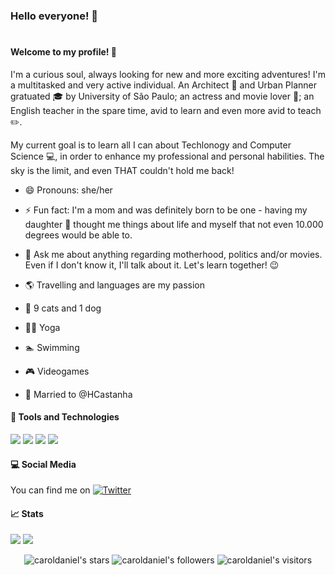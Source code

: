 ### Hello everyone! 👋
#
#### Welcome to my profile! :purple_heart:

I'm a curious soul, always looking for new and more exciting adventures! 
I'm a multitasked and very active individual. An Architect :triangular_ruler: and Urban Planner gratuated :mortar_board: by University of São Paulo; an actress and movie lover :movie_camera:; an English teacher in the spare time, avid to learn and even more avid to teach :pencil2:. 

My current goal is to learn all I can about Techlonogy and Computer Science :computer:, in order to enhance my professional and personal habilities. The sky is the limit, and even THAT couldn't hold me back!

- 😄 Pronouns: she/her
- ⚡ Fun fact: I'm a mom and was definitely born to be one - having my daughter :baby: thought me things about life and myself that not even 10.000 degrees would be able to. 
- 💬 Ask me about anything regarding motherhood, politics and/or movies. Even if I don't know it, I'll talk about it. Let's learn together! :wink:
-  :earth_americas: Travelling and languages are my passion
-  :paw_prints: 9 cats and 1 dog
-  :ok_woman: Yoga
-  :swimmer: Swimming
-  :video_game: Videogames

-  :couple_with_heart: Married to @HCastanha

#### :wrench: Tools and Technologies

![](https://img.shields.io/badge/OS-Windows-informational?style=flat&logo=<LOGO_NAME>&logoColor=blueviolet)
![](https://img.shields.io/badge/Code-C-informational?style=flat&logo=<LOGO_NAME>&logoColor=blueviolet)
![](https://img.shields.io/badge/Code-Python-informational?style=flat&logo=<LOGO_NAME>&logoColor=blueviolet)
![](https://img.shields.io/badge/Code-Markdown-informational?style=flat&logo=<LOGO_NAME>&logoColor=blueviolet)

#### :computer: Social Media

You can find me on [![Twitter][1.2]][1]

<!-- Icons -->

[1.2]: http://i.imgur.com/wWzX9uB.png (twitter icon without padding)

<!-- Links to your social media accounts -->

[1]: https://twitter.com/caroldaniel

#### :chart_with_upwards_trend: Stats

[![](https://github-readme-stats.vercel.app/api?username=caroldaniel&count_private=true&show_icons=true&hide=issues&hide_border=true&theme=)](https://github.com/caroldaniel?tab=repositories) 
[![](https://github-readme-stats.vercel.app/api/top-langs/?username=caroldaniel&layout=compact&hide_border=true&theme=)](https://github.com/caroldaniel?tab=repositories)

<p align="center">
    <img alt="caroldaniel's stars" src="https://img.shields.io/github/stars/caroldaniel?color=blue" />
    <img alt="caroldaniel's followers" src="https://img.shields.io/github/followers/caroldaniel?color=blue" />
    <img alt="caroldaniel's visitors" src="https://komarev.com/ghpvc/?username=caroldaniel&color=blue&style=flat&label=visitors" />	
	
</p>
